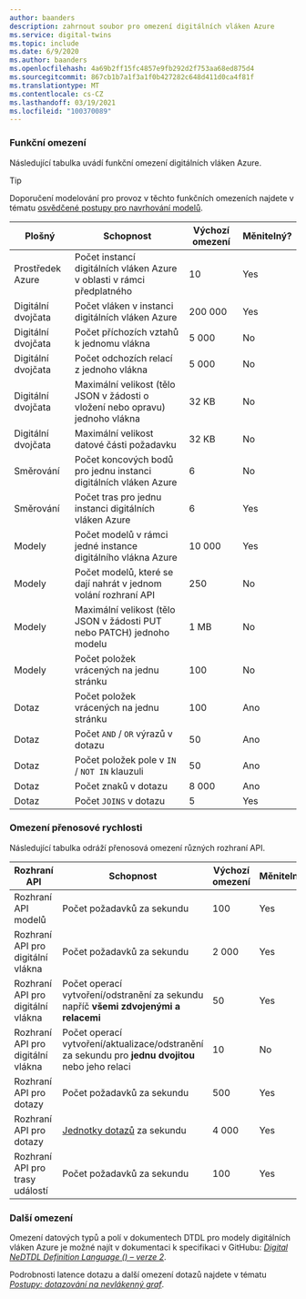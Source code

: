 ```yaml
---
author: baanders
description: zahrnout soubor pro omezení digitálních vláken Azure
ms.service: digital-twins
ms.topic: include
ms.date: 6/9/2020
ms.author: baanders
ms.openlocfilehash: 4a69b2ff15fc4857e9fb292d2f753aa68ed875d4
ms.sourcegitcommit: 867cb1b7a1f3a1f0b427282c648d411d0ca4f81f
ms.translationtype: MT
ms.contentlocale: cs-CZ
ms.lasthandoff: 03/19/2021
ms.locfileid: "100370089"
---
```

### <a name="functional-limits"></a>Funkční omezení

Následující tabulka uvádí funkční omezení digitálních vláken Azure. 

> [!TIP]
> Doporučení modelování pro provoz v těchto funkčních omezeních najdete v tématu [osvědčené postupy pro navrhování modelů](../articles/digital-twins/concepts-models.md#best-practices-for-designing-models).

| Plošný | Schopnost | Výchozí omezení | Měnitelný? |
| --- | --- | --- | --- |
| Prostředek Azure | Počet instancí digitálních vláken Azure v oblasti v rámci předplatného | 10 | Yes |
| Digitální dvojčata | Počet vláken v instanci digitálních vláken Azure | 200 000 | Yes |
| Digitální dvojčata | Počet příchozích vztahů k jednomu vlákna | 5 000 | No |
| Digitální dvojčata | Počet odchozích relací z jednoho vlákna | 5 000 | No |
| Digitální dvojčata | Maximální velikost (tělo JSON v žádosti o vložení nebo opravu) jednoho vlákna | 32 KB | No |
| Digitální dvojčata | Maximální velikost datové části požadavku | 32 KB | No | 
| Směrování | Počet koncových bodů pro jednu instanci digitálních vláken Azure | 6 | No |
| Směrování | Počet tras pro jednu instanci digitálních vláken Azure | 6 | Yes |
| Modely | Počet modelů v rámci jedné instance digitálního vlákna Azure | 10 000 | Yes |
| Modely | Počet modelů, které se dají nahrát v jednom volání rozhraní API | 250 | No |
| Modely | Maximální velikost (tělo JSON v žádosti PUT nebo PATCH) jednoho modelu | 1 MB | No |
| Modely | Počet položek vrácených na jednu stránku | 100 | No |
| Dotaz | Počet položek vrácených na jednu stránku | 100 | Ano |
| Dotaz | Počet `AND`  /  `OR` výrazů v dotazu | 50 | Ano |
| Dotaz | Počet položek pole v `IN`  /  `NOT IN` klauzuli | 50 | Ano |
| Dotaz | Počet znaků v dotazu | 8 000 | Ano |
| Dotaz | Počet `JOINS` v dotazu | 5 | Yes |

### <a name="rate-limits"></a>Omezení přenosové rychlosti

Následující tabulka odráží přenosová omezení různých rozhraní API.

| Rozhraní API | Schopnost | Výchozí omezení | Měnitelný? |
| --- | --- | --- | --- |
| Rozhraní API modelů | Počet požadavků za sekundu | 100 | Yes |
| Rozhraní API pro digitální vlákna | Počet požadavků za sekundu | 2 000 | Yes |
| Rozhraní API pro digitální vlákna | Počet operací vytvoření/odstranění za sekundu napříč **všemi zdvojenými a relacemi** | 50 | Yes |
| Rozhraní API pro digitální vlákna | Počet operací vytvoření/aktualizace/odstranění za sekundu pro **jednu dvojitou** nebo jeho relaci | 10 | No |
| Rozhraní API pro dotazy | Počet požadavků za sekundu | 500 | Yes |
| Rozhraní API pro dotazy | [Jednotky dotazů](../articles/digital-twins/concepts-query-units.md) za sekundu | 4 000 | Yes |
| Rozhraní API pro trasy událostí | Počet požadavků za sekundu | 100 | Yes |

### <a name="other-limits"></a>Další omezení

Omezení datových typů a polí v dokumentech DTDL pro modely digitálních vláken Azure je možné najít v dokumentaci k specifikaci v GitHubu: [*Digital NeDTDL Definition Language () – verze 2*](https://github.com/Azure/opendigitaltwins-dtdl/blob/master/DTDL/v2/dtdlv2.md).
 
Podrobnosti latence dotazu a další omezení dotazů najdete v tématu [*Postupy: dotazování na nevlákenný graf*](../articles/digital-twins/how-to-query-graph.md).
